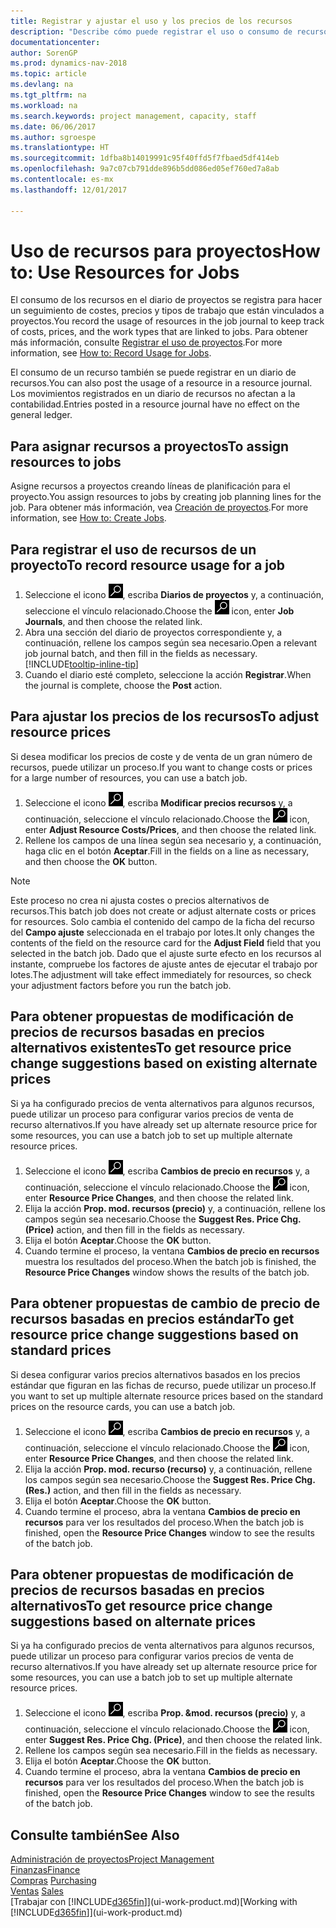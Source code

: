 ```yaml
---
title: Registrar y ajustar el uso y los precios de los recursos
description: "Describe cómo puede registrar el uso o consumo de recursos asociados a un proyecto, para realizar el seguimiento y administrar costes, precios y tipos de trabajo."
documentationcenter: 
author: SorenGP
ms.prod: dynamics-nav-2018
ms.topic: article
ms.devlang: na
ms.tgt_pltfrm: na
ms.workload: na
ms.search.keywords: project management, capacity, staff
ms.date: 06/06/2017
ms.author: sgroespe
ms.translationtype: HT
ms.sourcegitcommit: 1dfba8b14019991c95f40ffd5f7fbaed5df414eb
ms.openlocfilehash: 9a7c07cb791dde896b5dd086ed05ef760ed7a8ab
ms.contentlocale: es-mx
ms.lasthandoff: 12/01/2017

---
```

# <a name="how-to-use-resources-for-jobs"></a><span data-ttu-id="7980c-103">Uso de recursos para proyectos</span><span class="sxs-lookup"><span data-stu-id="7980c-103">How to: Use Resources for Jobs</span></span>
<span data-ttu-id="7980c-104">El consumo de los recursos en el diario de proyectos se registra para hacer un seguimiento de costes, precios y tipos de trabajo que están vinculados a proyectos.</span><span class="sxs-lookup"><span data-stu-id="7980c-104">You record the usage of resources in the job journal to keep track of costs, prices, and the work types that are linked to jobs.</span></span> <span data-ttu-id="7980c-105">Para obtener más información, consulte [Registrar el uso de proyectos](projects-how-record-job-usage.md).</span><span class="sxs-lookup"><span data-stu-id="7980c-105">For more information, see [How to: Record Usage for Jobs](projects-how-record-job-usage.md).</span></span>

<span data-ttu-id="7980c-106">El consumo de un recurso también se puede registrar en un diario de recursos.</span><span class="sxs-lookup"><span data-stu-id="7980c-106">You can also post the usage of a resource in a resource journal.</span></span> <span data-ttu-id="7980c-107">Los movimientos registrados en un diario de recursos no afectan a la contabilidad.</span><span class="sxs-lookup"><span data-stu-id="7980c-107">Entries posted in a resource journal have no effect on the general ledger.</span></span>

## <a name="to-assign-resources-to-jobs"></a><span data-ttu-id="7980c-108">Para asignar recursos a proyectos</span><span class="sxs-lookup"><span data-stu-id="7980c-108">To assign resources to jobs</span></span>
<span data-ttu-id="7980c-109">Asigne recursos a proyectos creando líneas de planificación para el proyecto.</span><span class="sxs-lookup"><span data-stu-id="7980c-109">You assign resources to jobs by creating job planning lines for the job.</span></span> <span data-ttu-id="7980c-110">Para obtener más información, vea [Creación de proyectos](projects-how-create-jobs.md).</span><span class="sxs-lookup"><span data-stu-id="7980c-110">For more information, see [How to: Create Jobs](projects-how-create-jobs.md).</span></span>

## <a name="to-record-resource-usage-for-a-job"></a><span data-ttu-id="7980c-111">Para registrar el uso de recursos de un proyecto</span><span class="sxs-lookup"><span data-stu-id="7980c-111">To record resource usage for a job</span></span>
1. <span data-ttu-id="7980c-112">Seleccione el icono ![Buscar página o informe](media/ui-search/search_small.png "icono Buscar página o informe"), escriba **Diarios de proyectos** y, a continuación, seleccione el vínculo relacionado.</span><span class="sxs-lookup"><span data-stu-id="7980c-112">Choose the ![Search for Page or Report](media/ui-search/search_small.png "Search for Page or Report icon") icon, enter **Job Journals**, and then choose the related link.</span></span>
2. <span data-ttu-id="7980c-113">Abra una sección del diario de proyectos correspondiente y, a continuación, rellene los campos según sea necesario.</span><span class="sxs-lookup"><span data-stu-id="7980c-113">Open a relevant job journal batch, and then fill in the fields as necessary.</span></span> [!INCLUDE[tooltip-inline-tip](includes/tooltip-inline-tip_md.md)]
3. <span data-ttu-id="7980c-114">Cuando el diario esté completo, seleccione la acción **Registrar**.</span><span class="sxs-lookup"><span data-stu-id="7980c-114">When the journal is complete, choose the **Post** action.</span></span>

## <a name="to-adjust-resource-prices"></a><span data-ttu-id="7980c-115">Para ajustar los precios de los recursos</span><span class="sxs-lookup"><span data-stu-id="7980c-115">To adjust resource prices</span></span>
<span data-ttu-id="7980c-116">Si desea modificar los precios de coste y de venta de un gran número de recursos, puede utilizar un proceso.</span><span class="sxs-lookup"><span data-stu-id="7980c-116">If you want to change costs or prices for a large number of resources, you can use a batch job.</span></span>  

1. <span data-ttu-id="7980c-117">Seleccione el icono ![Buscar página o informe](media/ui-search/search_small.png "icono Buscar página o informe"), escriba **Modificar precios recursos** y, a continuación, seleccione el vínculo relacionado.</span><span class="sxs-lookup"><span data-stu-id="7980c-117">Choose the ![Search for Page or Report](media/ui-search/search_small.png "Search for Page or Report icon") icon, enter **Adjust Resource Costs/Prices**, and then choose the related link.</span></span>
2. <span data-ttu-id="7980c-118">Rellene los campos de una línea según sea necesario y, a continuación, haga clic en el botón **Aceptar**.</span><span class="sxs-lookup"><span data-stu-id="7980c-118">Fill in the fields on a line as necessary, and then choose the **OK** button.</span></span>

> [!NOTE]  
>   <span data-ttu-id="7980c-119">Este proceso no crea ni ajusta costes o precios alternativos de recursos.</span><span class="sxs-lookup"><span data-stu-id="7980c-119">This batch job does not create or adjust alternate costs or prices for resources.</span></span> <span data-ttu-id="7980c-120">Solo cambia el contenido del campo de la ficha del recurso del **Campo ajuste** seleccionada en el trabajo por lotes.</span><span class="sxs-lookup"><span data-stu-id="7980c-120">It only changes the contents of the field on the resource card for the **Adjust Field** field that you selected in the batch job.</span></span> <span data-ttu-id="7980c-121">Dado que el ajuste surte efecto en los recursos al instante, compruebe los factores de ajuste antes de ejecutar el trabajo por lotes.</span><span class="sxs-lookup"><span data-stu-id="7980c-121">The adjustment will take effect immediately for resources, so check your adjustment factors before you run the batch job.</span></span>

## <a name="to-get-resource-price-change-suggestions-based-on-existing-alternate-prices"></a><span data-ttu-id="7980c-122">Para obtener propuestas de modificación de precios de recursos basadas en precios alternativos existentes</span><span class="sxs-lookup"><span data-stu-id="7980c-122">To get resource price change suggestions based on existing alternate prices</span></span>
<span data-ttu-id="7980c-123">Si ya ha configurado precios de venta alternativos para algunos recursos, puede utilizar un proceso para configurar varios precios de venta de recurso alternativos.</span><span class="sxs-lookup"><span data-stu-id="7980c-123">If you have already set up alternate resource price for some resources, you can use a batch job to set up multiple alternate resource prices.</span></span>

1. <span data-ttu-id="7980c-124">Seleccione el icono ![Buscar página o informe](media/ui-search/search_small.png "icono Buscar página o informe"), escriba **Cambios de precio en recursos** y, a continuación, seleccione el vínculo relacionado.</span><span class="sxs-lookup"><span data-stu-id="7980c-124">Choose the ![Search for Page or Report](media/ui-search/search_small.png "Search for Page or Report icon") icon, enter **Resource Price Changes**, and then choose the related link.</span></span>
2. <span data-ttu-id="7980c-125">Elija la acción **Prop. mod. recursos (precio)** y, a continuación, rellene los campos según sea necesario.</span><span class="sxs-lookup"><span data-stu-id="7980c-125">Choose the **Suggest Res. Price Chg. (Price)** action, and then fill in the fields as necessary.</span></span>
3. <span data-ttu-id="7980c-126">Elija el botón **Aceptar**.</span><span class="sxs-lookup"><span data-stu-id="7980c-126">Choose the **OK** button.</span></span>  
4. <span data-ttu-id="7980c-127">Cuando termine el proceso, la ventana **Cambios de precio en recursos** muestra los resultados del proceso.</span><span class="sxs-lookup"><span data-stu-id="7980c-127">When the batch job is finished, the **Resource Price Changes** window shows the results of the batch job.</span></span>

## <a name="to-get-resource-price-change-suggestions-based-on-standard-prices"></a><span data-ttu-id="7980c-128">Para obtener propuestas de cambio de precio de recursos basadas en precios estándar</span><span class="sxs-lookup"><span data-stu-id="7980c-128">To get resource price change suggestions based on standard prices</span></span>
<span data-ttu-id="7980c-129">Si desea configurar varios precios alternativos basados en los precios estándar que figuran en las fichas de recurso, puede utilizar un proceso.</span><span class="sxs-lookup"><span data-stu-id="7980c-129">If you want to set up multiple alternate resource prices based on the standard prices on the resource cards, you can use a batch job.</span></span>  

1. <span data-ttu-id="7980c-130">Seleccione el icono ![Buscar página o informe](media/ui-search/search_small.png "icono Buscar página o informe"), escriba **Cambios de precio en recursos** y, a continuación, seleccione el vínculo relacionado.</span><span class="sxs-lookup"><span data-stu-id="7980c-130">Choose the ![Search for Page or Report](media/ui-search/search_small.png "Search for Page or Report icon") icon, enter **Resource Price Changes**, and then choose the related link.</span></span>
2. <span data-ttu-id="7980c-131">Elija la acción **Prop. mod. recurso (recurso)** y, a continuación, rellene los campos según sea necesario.</span><span class="sxs-lookup"><span data-stu-id="7980c-131">Choose the **Suggest Res. Price Chg. (Res.)** action, and then fill in the fields as necessary.</span></span>  
3. <span data-ttu-id="7980c-132">Elija el botón **Aceptar**.</span><span class="sxs-lookup"><span data-stu-id="7980c-132">Choose the **OK** button.</span></span>  
4. <span data-ttu-id="7980c-133">Cuando termine el proceso, abra la ventana **Cambios de precio en recursos** para ver los resultados del proceso.</span><span class="sxs-lookup"><span data-stu-id="7980c-133">When the batch job is finished, open the **Resource Price Changes** window to see the results of the batch job.</span></span>

## <a name="to-get-resource-price-change-suggestions-based-on-alternate-prices"></a><span data-ttu-id="7980c-134">Para obtener propuestas de modificación de precios de recursos basadas en precios alternativos</span><span class="sxs-lookup"><span data-stu-id="7980c-134">To get resource price change suggestions based on alternate prices</span></span>
<span data-ttu-id="7980c-135">Si ya ha configurado precios de venta alternativos para algunos recursos, puede utilizar un proceso para configurar varios precios de venta de recurso alternativos.</span><span class="sxs-lookup"><span data-stu-id="7980c-135">If you have already set up alternate resource price for some resources, you can use a batch job to set up multiple alternate resource prices.</span></span>

1. <span data-ttu-id="7980c-136">Seleccione el icono ![Buscar página o informe](media/ui-search/search_small.png "icono Buscar página o informe"), escriba **Prop. &mod. recursos (precio)** y, a continuación, seleccione el vínculo relacionado.</span><span class="sxs-lookup"><span data-stu-id="7980c-136">Choose the ![Search for Page or Report](media/ui-search/search_small.png "Search for Page or Report icon") icon, enter **Suggest Res. Price Chg. (Price)**, and then choose the related link.</span></span>  
2. <span data-ttu-id="7980c-137">Rellene los campos según sea necesario.</span><span class="sxs-lookup"><span data-stu-id="7980c-137">Fill in the fields as necessary.</span></span>
3. <span data-ttu-id="7980c-138">Elija el botón **Aceptar**.</span><span class="sxs-lookup"><span data-stu-id="7980c-138">Choose the **OK** button.</span></span>  
4. <span data-ttu-id="7980c-139">Cuando termine el proceso, abra la ventana **Cambios de precio en recursos** para ver los resultados del proceso.</span><span class="sxs-lookup"><span data-stu-id="7980c-139">When the batch job is finished, open the **Resource Price Changes** window to see the results of the batch job.</span></span>

## <a name="see-also"></a><span data-ttu-id="7980c-140">Consulte también</span><span class="sxs-lookup"><span data-stu-id="7980c-140">See Also</span></span>
[<span data-ttu-id="7980c-141">Administración de proyectos</span><span class="sxs-lookup"><span data-stu-id="7980c-141">Project Management</span></span>](projects-manage-projects.md)  
[<span data-ttu-id="7980c-142">Finanzas</span><span class="sxs-lookup"><span data-stu-id="7980c-142">Finance</span></span>](finance.md)  
<span data-ttu-id="7980c-143">[Compras](purchasing-manage-purchasing.md)       </span><span class="sxs-lookup"><span data-stu-id="7980c-143">[Purchasing](purchasing-manage-purchasing.md)       </span></span>  
<span data-ttu-id="7980c-144">[Ventas](sales-manage-sales.md)   </span><span class="sxs-lookup"><span data-stu-id="7980c-144">[Sales](sales-manage-sales.md)   </span></span>  
<span data-ttu-id="7980c-145">[Trabajar con [!INCLUDE[d365fin](includes/d365fin_md.md)]](ui-work-product.md)</span><span class="sxs-lookup"><span data-stu-id="7980c-145">[Working with [!INCLUDE[d365fin](includes/d365fin_md.md)]](ui-work-product.md)</span></span>  

